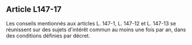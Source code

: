 ## Article L147-17

Les conseils mentionnés aux articles L. 147-1, L. 147-12 et L. 147-13 se réunissent sur des sujets d'intérêt
commun au moins une fois par an, dans des conditions définies par décret.



